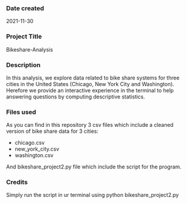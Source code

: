 ### Date created
2021-11-30

### Project Title
Bikeshare-Analysis

### Description
In this analysis, we explore data related to bike share systems for three cities in the United States (Chicago, New York City and Washington). Herefore we provide an interactive experience in the terminal to help answering questions by computing descriptive statistics.

### Files used
As you can find in this repository 3 csv files which include a cleaned version of bike share data for 3 cities:

- chicago.csv
- new_york_city.csv
- washington.csv

And bikeshare_project2.py file which include the script for the program.

### Credits
Simply run the script in ur terminal using python bikeshare_project2.py 

